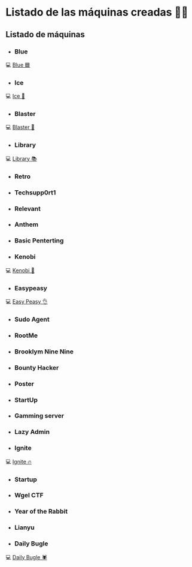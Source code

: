 # Listado de las máquinas creadas 🐱‍💻

## Listado de máquinas

- ### Blue
💻 [Blue 🟦](Blue/)

- ### Ice
💻 [Ice 🧊](Ice/)

- ### Blaster
💻 [Blaster 🚀](Blaster/)

- ### Library
💻 [Library 📚](Library/)

- ### Retro
- ### Techsupp0rt1
- ### Relevant
- ### Anthem
- ### Basic Penterting
- ### Kenobi
💻 [Kenobi 🤖](Kenobi/)

- ### Easypeasy
💻 [Easy Peasy 👌](Easy%20Peasy/)

- ### Sudo Agent
- ### RootMe
- ### Brooklym Nine Nine
- ### Bounty Hacker
- ### Poster
- ### StartUp
- ### Gamming server
- ### Lazy Admin
- ### Ignite
💻 [Ignite 🔥](Ignite/)

- ### Startup
- ### Wgel CTF
- ### Year of the Rabbit
- ### Lianyu
- ### Daily Bugle
💻 [Daily Bugle 🕷️](Daily%20Bugle/)